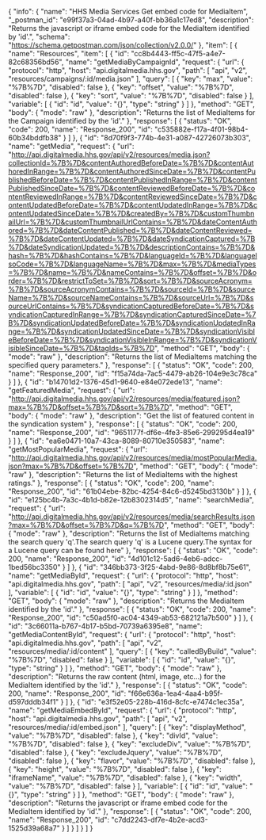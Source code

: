 {
  "info": {
    "name": "HHS Media Services Get embed code for MediaItem",
    "_postman_id": "e99f37a3-04ad-4b97-a40f-bb36a1c17ed8",
    "description": "Returns the javascript or iframe embed code for the MediaItem identified by 'id'.",
    "schema": "https://schema.getpostman.com/json/collection/v2.0.0/"
  },
  "item": [
    {
      "name": "Resources",
      "item": [
        {
          "id": "cc8b4443-ff5c-47f5-a4e7-82c68356bd56",
          "name": "getMediaByCampaignId",
          "request": {
            "url": {
              "protocol": "http",
              "host": "api.digitalmedia.hhs.gov",
              "path": [
                "api",
                "v2",
                "resources/campaigns/:id/media.json"
              ],
              "query": [
                {
                  "key": "max",
                  "value": "%7B%7D",
                  "disabled": false
                },
                {
                  "key": "offset",
                  "value": "%7B%7D",
                  "disabled": false
                },
                {
                  "key": "sort",
                  "value": "%7B%7D",
                  "disabled": false
                }
              ],
              "variable": [
                {
                  "id": "id",
                  "value": "{}",
                  "type": "string"
                }
              ]
            },
            "method": "GET",
            "body": {
              "mode": "raw"
            },
            "description": "Returns the list of MediaItems for the Campaign identified by the 'id'."
          },
          "response": [
            {
              "status": "OK",
              "code": 200,
              "name": "Response_200",
              "id": "c535882e-f17a-4f01-98b4-60b34bddfb38"
            }
          ]
        },
        {
          "id": "8d70f9f3-774b-4e31-a087-42726073b303",
          "name": "getMedia",
          "request": {
            "url": "http://api.digitalmedia.hhs.gov/api/v2/resources/media.json?collectionId=%7B%7D&contentAuthoredBeforeDate=%7B%7D&contentAuthoredInRange=%7B%7D&contentAuthoredSinceDate=%7B%7D&contentPublishedBeforeDate=%7B%7D&contentPublishedInRange=%7B%7D&contentPublishedSinceDate=%7B%7D&contentReviewedBeforeDate=%7B%7D&contentReviewedInRange=%7B%7D&contentReviewedSinceDate=%7B%7D&contentUpdatedBeforeDate=%7B%7D&contentUpdatedInRange=%7B%7D&contentUpdatedSinceDate=%7B%7D&createdBy=%7B%7D&customThumbnailUrl=%7B%7D&customThumbnailUrlContains=%7B%7D&dateContentAuthored=%7B%7D&dateContentPublished=%7B%7D&dateContentReviewed=%7B%7D&dateContentUpdated=%7B%7D&dateSyndicationCaptured=%7B%7D&dateSyndicationUpdated=%7B%7D&descriptionContains=%7B%7D&hash=%7B%7D&hashContains=%7B%7D&languageId=%7B%7D&languageIsoCode=%7B%7D&languageName=%7B%7D&max=%7B%7D&mediaTypes=%7B%7D&name=%7B%7D&nameContains=%7B%7D&offset=%7B%7D&order=%7B%7D&restrictToSet=%7B%7D&sort=%7B%7D&sourceAcronym=%7B%7D&sourceAcronymContains=%7B%7D&sourceId=%7B%7D&sourceName=%7B%7D&sourceNameContains=%7B%7D&sourceUrl=%7B%7D&sourceUrlContains=%7B%7D&syndicationCapturedBeforeDate=%7B%7D&syndicationCapturedInRange=%7B%7D&syndicationCapturedSinceDate=%7B%7D&syndicationUpdatedBeforeDate=%7B%7D&syndicationUpdatedInRange=%7B%7D&syndicationUpdatedSinceDate=%7B%7D&syndicationVisibleBeforeDate=%7B%7D&syndicationVisibleInRange=%7B%7D&syndicationVisibleSinceDate=%7B%7D&tagIds=%7B%7D",
            "method": "GET",
            "body": {
              "mode": "raw"
            },
            "description": "Returns the list of MediaItems matching the specified query parameters."
          },
          "response": [
            {
              "status": "OK",
              "code": 200,
              "name": "Response_200",
              "id": "f15a74da-7ac5-4479-ab26-104e9e3c78ca"
            }
          ]
        },
        {
          "id": "b14701d2-1376-45d1-9640-e84e072ede13",
          "name": "getFeaturedMedia",
          "request": {
            "url": "http://api.digitalmedia.hhs.gov/api/v2/resources/media/featured.json?max=%7B%7D&offset=%7B%7D&sort=%7B%7D",
            "method": "GET",
            "body": {
              "mode": "raw"
            },
            "description": "Get the list of featured content in the syndication system"
          },
          "response": [
            {
              "status": "OK",
              "code": 200,
              "name": "Response_200",
              "id": "9651177f-df6e-4fe3-85e6-299295d4ea19"
            }
          ]
        },
        {
          "id": "ea6e0471-10a7-43ca-8089-80710e350583",
          "name": "getMostPopularMedia",
          "request": {
            "url": "http://api.digitalmedia.hhs.gov/api/v2/resources/media/mostPopularMedia.json?max=%7B%7D&offset=%7B%7D",
            "method": "GET",
            "body": {
              "mode": "raw"
            },
            "description": "Returns the list of MediaItems with the highest ratings."
          },
          "response": [
            {
              "status": "OK",
              "code": 200,
              "name": "Response_200",
              "id": "61b04ebe-82bc-4254-84c6-d5245bd3130b"
            }
          ]
        },
        {
          "id": "e125bc4b-7a3c-4b1d-b82e-12b8302314d5",
          "name": "searchMedia",
          "request": {
            "url": "http://api.digitalmedia.hhs.gov/api/v2/resources/media/searchResults.json?max=%7B%7D&offset=%7B%7D&q=%7B%7D",
            "method": "GET",
            "body": {
              "mode": "raw"
            },
            "description": "Returns the list of MediaItems matching the search query 'q'.The search query 'q' is a Lucene query.The syntax for a Lucene query can be found here"
          },
          "response": [
            {
              "status": "OK",
              "code": 200,
              "name": "Response_200",
              "id": "4d101c12-5ad6-4eb6-adcc-1bed56bc3350"
            }
          ]
        },
        {
          "id": "346bb373-3f25-4abd-9e86-8d8bf8b75e61",
          "name": "getMediaById",
          "request": {
            "url": {
              "protocol": "http",
              "host": "api.digitalmedia.hhs.gov",
              "path": [
                "api",
                "v2",
                "resources/media/:id.json"
              ],
              "variable": [
                {
                  "id": "id",
                  "value": "{}",
                  "type": "string"
                }
              ]
            },
            "method": "GET",
            "body": {
              "mode": "raw"
            },
            "description": "Returns the MediaItem identified by the 'id'."
          },
          "response": [
            {
              "status": "OK",
              "code": 200,
              "name": "Response_200",
              "id": "c50ad5f0-ac04-4349-ab53-682121a7b500"
            }
          ]
        },
        {
          "id": "3c66011a-b767-4b17-b5bd-70739a6395e8",
          "name": "getMediaContentById",
          "request": {
            "url": {
              "protocol": "http",
              "host": "api.digitalmedia.hhs.gov",
              "path": [
                "api",
                "v2",
                "resources/media/:id/content"
              ],
              "query": [
                {
                  "key": "calledByBuild",
                  "value": "%7B%7D",
                  "disabled": false
                }
              ],
              "variable": [
                {
                  "id": "id",
                  "value": "{}",
                  "type": "string"
                }
              ]
            },
            "method": "GET",
            "body": {
              "mode": "raw"
            },
            "description": "Returns the raw content (html, image, etc...) for the MediaItem identified by the 'id'."
          },
          "response": [
            {
              "status": "OK",
              "code": 200,
              "name": "Response_200",
              "id": "f66e636a-1ea4-4aa4-b95f-d597dddb34f1"
            }
          ]
        },
        {
          "id": "e3f52e05-228b-416d-8cfc-e7474c1ec35a",
          "name": "getMediaEmbedById",
          "request": {
            "url": {
              "protocol": "http",
              "host": "api.digitalmedia.hhs.gov",
              "path": [
                "api",
                "v2",
                "resources/media/:id/embed.json"
              ],
              "query": [
                {
                  "key": "displayMethod",
                  "value": "%7B%7D",
                  "disabled": false
                },
                {
                  "key": "divId",
                  "value": "%7B%7D",
                  "disabled": false
                },
                {
                  "key": "excludeDiv",
                  "value": "%7B%7D",
                  "disabled": false
                },
                {
                  "key": "excludeJquery",
                  "value": "%7B%7D",
                  "disabled": false
                },
                {
                  "key": "flavor",
                  "value": "%7B%7D",
                  "disabled": false
                },
                {
                  "key": "height",
                  "value": "%7B%7D",
                  "disabled": false
                },
                {
                  "key": "iframeName",
                  "value": "%7B%7D",
                  "disabled": false
                },
                {
                  "key": "width",
                  "value": "%7B%7D",
                  "disabled": false
                }
              ],
              "variable": [
                {
                  "id": "id",
                  "value": "{}",
                  "type": "string"
                }
              ]
            },
            "method": "GET",
            "body": {
              "mode": "raw"
            },
            "description": "Returns the javascript or iframe embed code for the MediaItem identified by 'id'."
          },
          "response": [
            {
              "status": "OK",
              "code": 200,
              "name": "Response_200",
              "id": "c7dd2243-df7e-4b2e-acd3-1525d39a68a7"
            }
          ]
        }
      ]
    }
  ]
}